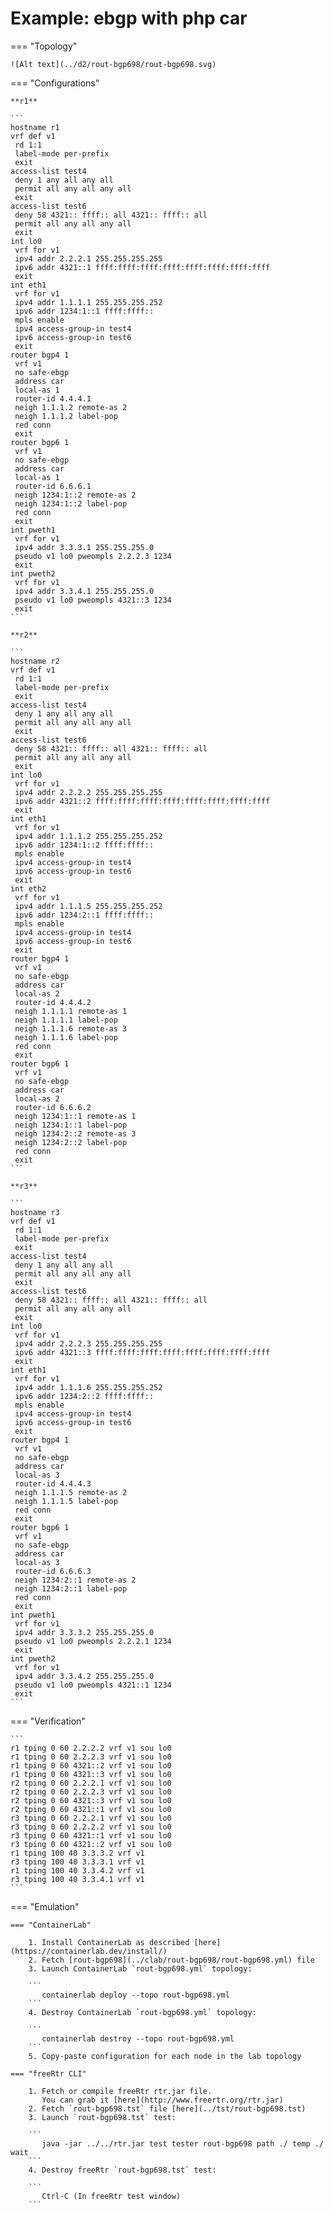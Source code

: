 # Example: ebgp with php car

=== "Topology"

    ![Alt text](../d2/rout-bgp698/rout-bgp698.svg)

=== "Configurations"

    **r1**

    ```
    hostname r1
    vrf def v1
     rd 1:1
     label-mode per-prefix
     exit
    access-list test4
     deny 1 any all any all
     permit all any all any all
     exit
    access-list test6
     deny 58 4321:: ffff:: all 4321:: ffff:: all
     permit all any all any all
     exit
    int lo0
     vrf for v1
     ipv4 addr 2.2.2.1 255.255.255.255
     ipv6 addr 4321::1 ffff:ffff:ffff:ffff:ffff:ffff:ffff:ffff
     exit
    int eth1
     vrf for v1
     ipv4 addr 1.1.1.1 255.255.255.252
     ipv6 addr 1234:1::1 ffff:ffff::
     mpls enable
     ipv4 access-group-in test4
     ipv6 access-group-in test6
     exit
    router bgp4 1
     vrf v1
     no safe-ebgp
     address car
     local-as 1
     router-id 4.4.4.1
     neigh 1.1.1.2 remote-as 2
     neigh 1.1.1.2 label-pop
     red conn
     exit
    router bgp6 1
     vrf v1
     no safe-ebgp
     address car
     local-as 1
     router-id 6.6.6.1
     neigh 1234:1::2 remote-as 2
     neigh 1234:1::2 label-pop
     red conn
     exit
    int pweth1
     vrf for v1
     ipv4 addr 3.3.3.1 255.255.255.0
     pseudo v1 lo0 pweompls 2.2.2.3 1234
     exit
    int pweth2
     vrf for v1
     ipv4 addr 3.3.4.1 255.255.255.0
     pseudo v1 lo0 pweompls 4321::3 1234
     exit
    ```

    **r2**

    ```
    hostname r2
    vrf def v1
     rd 1:1
     label-mode per-prefix
     exit
    access-list test4
     deny 1 any all any all
     permit all any all any all
     exit
    access-list test6
     deny 58 4321:: ffff:: all 4321:: ffff:: all
     permit all any all any all
     exit
    int lo0
     vrf for v1
     ipv4 addr 2.2.2.2 255.255.255.255
     ipv6 addr 4321::2 ffff:ffff:ffff:ffff:ffff:ffff:ffff:ffff
     exit
    int eth1
     vrf for v1
     ipv4 addr 1.1.1.2 255.255.255.252
     ipv6 addr 1234:1::2 ffff:ffff::
     mpls enable
     ipv4 access-group-in test4
     ipv6 access-group-in test6
     exit
    int eth2
     vrf for v1
     ipv4 addr 1.1.1.5 255.255.255.252
     ipv6 addr 1234:2::1 ffff:ffff::
     mpls enable
     ipv4 access-group-in test4
     ipv6 access-group-in test6
     exit
    router bgp4 1
     vrf v1
     no safe-ebgp
     address car
     local-as 2
     router-id 4.4.4.2
     neigh 1.1.1.1 remote-as 1
     neigh 1.1.1.1 label-pop
     neigh 1.1.1.6 remote-as 3
     neigh 1.1.1.6 label-pop
     red conn
     exit
    router bgp6 1
     vrf v1
     no safe-ebgp
     address car
     local-as 2
     router-id 6.6.6.2
     neigh 1234:1::1 remote-as 1
     neigh 1234:1::1 label-pop
     neigh 1234:2::2 remote-as 3
     neigh 1234:2::2 label-pop
     red conn
     exit
    ```

    **r3**

    ```
    hostname r3
    vrf def v1
     rd 1:1
     label-mode per-prefix
     exit
    access-list test4
     deny 1 any all any all
     permit all any all any all
     exit
    access-list test6
     deny 58 4321:: ffff:: all 4321:: ffff:: all
     permit all any all any all
     exit
    int lo0
     vrf for v1
     ipv4 addr 2.2.2.3 255.255.255.255
     ipv6 addr 4321::3 ffff:ffff:ffff:ffff:ffff:ffff:ffff:ffff
     exit
    int eth1
     vrf for v1
     ipv4 addr 1.1.1.6 255.255.255.252
     ipv6 addr 1234:2::2 ffff:ffff::
     mpls enable
     ipv4 access-group-in test4
     ipv6 access-group-in test6
     exit
    router bgp4 1
     vrf v1
     no safe-ebgp
     address car
     local-as 3
     router-id 4.4.4.3
     neigh 1.1.1.5 remote-as 2
     neigh 1.1.1.5 label-pop
     red conn
     exit
    router bgp6 1
     vrf v1
     no safe-ebgp
     address car
     local-as 3
     router-id 6.6.6.3
     neigh 1234:2::1 remote-as 2
     neigh 1234:2::1 label-pop
     red conn
     exit
    int pweth1
     vrf for v1
     ipv4 addr 3.3.3.2 255.255.255.0
     pseudo v1 lo0 pweompls 2.2.2.1 1234
     exit
    int pweth2
     vrf for v1
     ipv4 addr 3.3.4.2 255.255.255.0
     pseudo v1 lo0 pweompls 4321::1 1234
     exit
    ```

=== "Verification"

    ```
    r1 tping 0 60 2.2.2.2 vrf v1 sou lo0
    r1 tping 0 60 2.2.2.3 vrf v1 sou lo0
    r1 tping 0 60 4321::2 vrf v1 sou lo0
    r1 tping 0 60 4321::3 vrf v1 sou lo0
    r2 tping 0 60 2.2.2.1 vrf v1 sou lo0
    r2 tping 0 60 2.2.2.3 vrf v1 sou lo0
    r2 tping 0 60 4321::3 vrf v1 sou lo0
    r2 tping 0 60 4321::1 vrf v1 sou lo0
    r3 tping 0 60 2.2.2.1 vrf v1 sou lo0
    r3 tping 0 60 2.2.2.2 vrf v1 sou lo0
    r3 tping 0 60 4321::1 vrf v1 sou lo0
    r3 tping 0 60 4321::2 vrf v1 sou lo0
    r1 tping 100 40 3.3.3.2 vrf v1
    r3 tping 100 40 3.3.3.1 vrf v1
    r1 tping 100 40 3.3.4.2 vrf v1
    r3 tping 100 40 3.3.4.1 vrf v1
    ```

=== "Emulation"

    === "ContainerLab"

        1. Install ContainerLab as described [here](https://containerlab.dev/install/)  
        2. Fetch [rout-bgp698](../clab/rout-bgp698/rout-bgp698.yml) file  
        3. Launch ContainerLab `rout-bgp698.yml` topology:  

        ```
           containerlab deploy --topo rout-bgp698.yml  
        ```
        4. Destroy ContainerLab `rout-bgp698.yml` topology:  

        ```
           containerlab destroy --topo rout-bgp698.yml  
        ```
        5. Copy-paste configuration for each node in the lab topology

    === "freeRtr CLI"

        1. Fetch or compile freeRtr rtr.jar file.  
           You can grab it [here](http://www.freertr.org/rtr.jar)  
        2. Fetch `rout-bgp698.tst` file [here](../tst/rout-bgp698.tst)  
        3. Launch `rout-bgp698.tst` test:  

        ```
           java -jar ../../rtr.jar test tester rout-bgp698 path ./ temp ./ wait
        ```
        4. Destroy freeRtr `rout-bgp698.tst` test:  

        ```
           Ctrl-C (In freeRtr test window)
        ```

